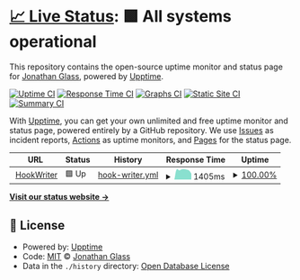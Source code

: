 # [📈 Live Status](https://demo.upptime.js.org): <!--live status--> **🟩 All systems operational**

This repository contains the open-source uptime monitor and status page for [Jonathan Glass](https://jonathanglass.cloud), powered by [Upptime](https://github.com/upptime/upptime).

[![Uptime CI](https://github.com/jonathanbglass/hrhookwriter/workflows/Uptime%20CI/badge.svg)](https://github.com/jonathanbglass/hrhookwriter/actions?query=workflow%3A%22Uptime+CI%22)
[![Response Time CI](https://github.com/jonathanbglass/hrhookwriter/workflows/Response%20Time%20CI/badge.svg)](https://github.com/jonathanbglass/hrhookwriter/actions?query=workflow%3A%22Response+Time+CI%22)
[![Graphs CI](https://github.com/jonathanbglass/hrhookwriter/workflows/Graphs%20CI/badge.svg)](https://github.com/jonathanbglass/hrhookwriter/actions?query=workflow%3A%22Graphs+CI%22)
[![Static Site CI](https://github.com/jonathanbglass/hrhookwriter/workflows/Static%20Site%20CI/badge.svg)](https://github.com/jonathanbglass/hrhookwriter/actions?query=workflow%3A%22Static+Site+CI%22)
[![Summary CI](https://github.com/jonathanbglass/hrhookwriter/workflows/Summary%20CI/badge.svg)](https://github.com/jonathanbglass/hrhookwriter/actions?query=workflow%3A%22Summary+CI%22)

With [Upptime](https://upptime.js.org), you can get your own unlimited and free uptime monitor and status page, powered entirely by a GitHub repository. We use [Issues](https://github.com/jonathanbglass/hrhookwriter/issues) as incident reports, [Actions](https://github.com/jonathanbglass/hrhookwriter/actions) as uptime monitors, and [Pages](https://demo.upptime.js.org) for the status page.

<!--start: status pages-->
<!-- This summary is generated by Upptime (https://github.com/upptime/upptime) -->
<!-- Do not edit this manually, your changes will be overwritten -->
<!-- prettier-ignore -->
| URL | Status | History | Response Time | Uptime |
| --- | ------ | ------- | ------------- | ------ |
| <img alt="" src="https://icons.duckduckgo.com/ip3/www.hrhookwriter.com.ico" height="13"> [HookWriter](https://www.hrhookwriter.com) | 🟩 Up | [hook-writer.yml](https://github.com/jonathanbglass/hrhookwriter/commits/HEAD/history/hook-writer.yml) | <details><summary><img alt="Response time graph" src="./graphs/hook-writer/response-time-week.png" height="20"> 1405ms</summary><br><a href="https://demo.upptime.js.org/history/hook-writer"><img alt="Response time 1405" src="https://img.shields.io/endpoint?url=https%3A%2F%2Fraw.githubusercontent.com%2Fjonathanbglass%2Fhrhookwriter%2FHEAD%2Fapi%2Fhook-writer%2Fresponse-time.json"></a><br><a href="https://demo.upptime.js.org/history/hook-writer"><img alt="24-hour response time 1405" src="https://img.shields.io/endpoint?url=https%3A%2F%2Fraw.githubusercontent.com%2Fjonathanbglass%2Fhrhookwriter%2FHEAD%2Fapi%2Fhook-writer%2Fresponse-time-day.json"></a><br><a href="https://demo.upptime.js.org/history/hook-writer"><img alt="7-day response time 1405" src="https://img.shields.io/endpoint?url=https%3A%2F%2Fraw.githubusercontent.com%2Fjonathanbglass%2Fhrhookwriter%2FHEAD%2Fapi%2Fhook-writer%2Fresponse-time-week.json"></a><br><a href="https://demo.upptime.js.org/history/hook-writer"><img alt="30-day response time 1405" src="https://img.shields.io/endpoint?url=https%3A%2F%2Fraw.githubusercontent.com%2Fjonathanbglass%2Fhrhookwriter%2FHEAD%2Fapi%2Fhook-writer%2Fresponse-time-month.json"></a><br><a href="https://demo.upptime.js.org/history/hook-writer"><img alt="1-year response time 1405" src="https://img.shields.io/endpoint?url=https%3A%2F%2Fraw.githubusercontent.com%2Fjonathanbglass%2Fhrhookwriter%2FHEAD%2Fapi%2Fhook-writer%2Fresponse-time-year.json"></a></details> | <details><summary><a href="https://demo.upptime.js.org/history/hook-writer">100.00%</a></summary><a href="https://demo.upptime.js.org/history/hook-writer"><img alt="All-time uptime 100.00%" src="https://img.shields.io/endpoint?url=https%3A%2F%2Fraw.githubusercontent.com%2Fjonathanbglass%2Fhrhookwriter%2FHEAD%2Fapi%2Fhook-writer%2Fuptime.json"></a><br><a href="https://demo.upptime.js.org/history/hook-writer"><img alt="24-hour uptime 100.00%" src="https://img.shields.io/endpoint?url=https%3A%2F%2Fraw.githubusercontent.com%2Fjonathanbglass%2Fhrhookwriter%2FHEAD%2Fapi%2Fhook-writer%2Fuptime-day.json"></a><br><a href="https://demo.upptime.js.org/history/hook-writer"><img alt="7-day uptime 100.00%" src="https://img.shields.io/endpoint?url=https%3A%2F%2Fraw.githubusercontent.com%2Fjonathanbglass%2Fhrhookwriter%2FHEAD%2Fapi%2Fhook-writer%2Fuptime-week.json"></a><br><a href="https://demo.upptime.js.org/history/hook-writer"><img alt="30-day uptime 100.00%" src="https://img.shields.io/endpoint?url=https%3A%2F%2Fraw.githubusercontent.com%2Fjonathanbglass%2Fhrhookwriter%2FHEAD%2Fapi%2Fhook-writer%2Fuptime-month.json"></a><br><a href="https://demo.upptime.js.org/history/hook-writer"><img alt="1-year uptime 100.00%" src="https://img.shields.io/endpoint?url=https%3A%2F%2Fraw.githubusercontent.com%2Fjonathanbglass%2Fhrhookwriter%2FHEAD%2Fapi%2Fhook-writer%2Fuptime-year.json"></a></details>

<!--end: status pages-->

[**Visit our status website →**](https://demo.upptime.js.org)

## 📄 License

- Powered by: [Upptime](https://github.com/upptime/upptime)
- Code: [MIT](./LICENSE) © [Jonathan Glass](https://jonathanglass.cloud)
- Data in the `./history` directory: [Open Database License](https://opendatacommons.org/licenses/odbl/1-0/)

